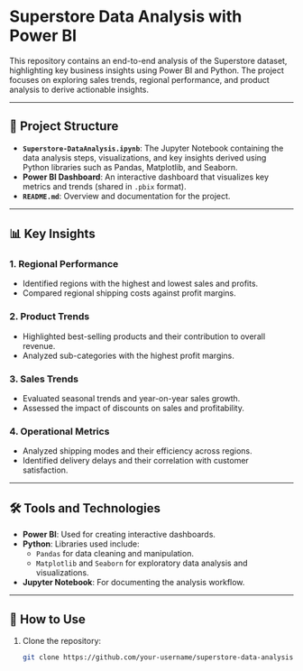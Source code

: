# Superstore Data Analysis with Power BI

This repository contains an end-to-end analysis of the Superstore dataset, highlighting key business insights using Power BI and Python. The project focuses on exploring sales trends, regional performance, and product analysis to derive actionable insights.

---

## 📂 Project Structure

- **`Superstore-DataAnalysis.ipynb`**: The Jupyter Notebook containing the data analysis steps, visualizations, and key insights derived using Python libraries such as Pandas, Matplotlib, and Seaborn.
- **Power BI Dashboard**: An interactive dashboard that visualizes key metrics and trends (shared in `.pbix` format).
- **`README.md`**: Overview and documentation for the project.

---

## 📊 Key Insights

### 1. **Regional Performance**
- Identified regions with the highest and lowest sales and profits.
- Compared regional shipping costs against profit margins.

### 2. **Product Trends**
- Highlighted best-selling products and their contribution to overall revenue.
- Analyzed sub-categories with the highest profit margins.

### 3. **Sales Trends**
- Evaluated seasonal trends and year-on-year sales growth.
- Assessed the impact of discounts on sales and profitability.

### 4. **Operational Metrics**
- Analyzed shipping modes and their efficiency across regions.
- Identified delivery delays and their correlation with customer satisfaction.

---

## 🛠️ Tools and Technologies

- **Power BI**: Used for creating interactive dashboards.
- **Python**: Libraries used include:
  - `Pandas` for data cleaning and manipulation.
  - `Matplotlib` and `Seaborn` for exploratory data analysis and visualizations.
- **Jupyter Notebook**: For documenting the analysis workflow.

---

## 🚀 How to Use

1. Clone the repository:
   ```bash
   git clone https://github.com/your-username/superstore-data-analysis.git
